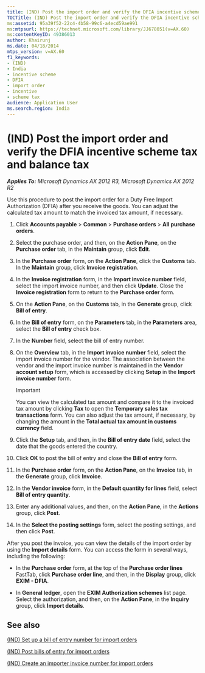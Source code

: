 ```yaml
---
title: (IND) Post the import order and verify the DFIA incentive scheme tax and balance tax
TOCTitle: (IND) Post the import order and verify the DFIA incentive scheme tax and balance tax
ms:assetid: 95a39f52-22c4-4b58-99c6-a4ecd59ae991
ms:mtpsurl: https://technet.microsoft.com/library/JJ678051(v=AX.60)
ms:contentKeyID: 49386013
author: Khairunj
ms.date: 04/18/2014
mtps_version: v=AX.60
f1_keywords:
- (IND)
- India
- incentive scheme
- DFIA
- import order
- incentive
- scheme tax
audience: Application User
ms.search.region: India
---
```


# (IND) Post the import order and verify the DFIA incentive scheme tax and balance tax 


_**Applies To:** Microsoft Dynamics AX 2012 R3, Microsoft Dynamics AX 2012 R2_

Use this procedure to post the import order for a Duty Free Import Authorization (DFIA) after you receive the goods. You can adjust the calculated tax amount to match the invoiced tax amount, if necessary.

1.  Click **Accounts payable** \> **Common** \> **Purchase orders** \> **All purchase orders**.

2.  Select the purchase order, and then, on the **Action Pane**, on the **Purchase order** tab, in the **Maintain** group, click **Edit**.

3.  In the **Purchase order** form, on the **Action Pane**, click the **Customs** tab. In the **Maintain** group, click **Invoice registration**.

4.  In the **Invoice registration** form, in the **Import invoice number** field, select the import invoice number, and then click **Update**. Close the **Invoice registration** form to return to the **Purchase order** form.

5.  On the **Action Pane**, on the **Customs** tab, in the **Generate** group, click **Bill of entry**.

6.  In the **Bill of entry** form, on the **Parameters** tab, in the **Parameters** area, select the **Bill of entry** check box.

7.  In the **Number** field, select the bill of entry number.

8.  On the **Overview** tab, in the **Import invoice number** field, select the import invoice number for the vendor. The association between the vendor and the import invoice number is maintained in the **Vendor account setup** form, which is accessed by clicking **Setup** in the **Import invoice number** form.
    

    > [!IMPORTANT]
    > <P>You can view the calculated tax amount and compare it to the invoiced tax amount by clicking <STRONG>Tax</STRONG> to open the <STRONG>Temporary sales tax transactions</STRONG> form. You can also adjust the tax amount, if necessary, by changing the amount in the <STRONG>Total actual tax amount in customs currency</STRONG> field.</P>



9.  Click the **Setup** tab, and then, in the **Bill of entry date** field, select the date that the goods entered the country.

10. Click **OK** to post the bill of entry and close the **Bill of entry** form.

11. In the **Purchase order** form, on the **Action Pane**, on the **Invoice** tab, in the **Generate** group, click **Invoice**.

12. In the **Vendor invoice** form, in the **Default quantity for lines** field, select **Bill of entry quantity**.

13. Enter any additional values, and then, on the **Action Pane**, in the **Actions** group, click **Post**.

14. In the **Select the posting settings** form, select the posting settings, and then click **Post**.

After you post the invoice, you can view the details of the import order by using the **Import details** form. You can access the form in several ways, including the following:

  - In the **Purchase order** form, at the top of the **Purchase order lines** FastTab, click **Purchase order line**, and then, in the **Display** group, click **EXIM - DFIA**.

  - In **General ledger**, open the **EXIM Authorization schemes** list page. Select the authorization, and then, on the **Action Pane**, in the **Inquiry** group, click **Import details**.

## See also

[(IND) Set up a bill of entry number for import orders](ind-set-up-a-bill-of-entry-number-for-import-orders.md)

[(IND) Post bills of entry for import orders](ind-post-bills-of-entry-for-import-orders.md)

[(IND) Create an importer invoice number for import orders](ind-create-an-importer-invoice-number-for-import-orders.md)

  


